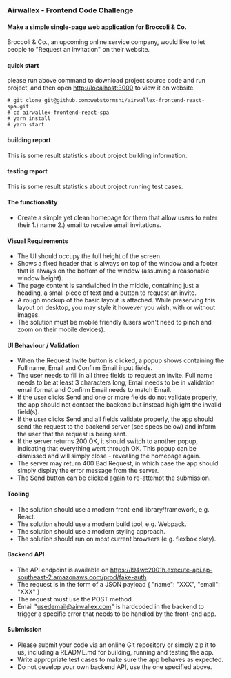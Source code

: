### Airwallex - Frontend Code Challenge

#### Make a simple single-page web application for Broccoli & Co.

Broccoli & Co., an upcoming online service company, would like to let people to "Request an invitation" on their website.

#### quick start
please run above command to download project source code and run project, and then open [http://localhost:3000](http://localhost:3000) to view it on website.
```
# git clone git@github.com:webstormshi/airwallex-frontend-react-spa.git
# cd airwallex-frontend-react-spa
# yarn install
# yarn start 
```

#### building report

This is some result statistics about project building information.

#### testing report

This is some result statistics about project running test cases.

#### The functionality

- Create a simple yet clean homepage for them that allow users to enter their 1.) name 2.) email to receive email invitations.

#### Visual Requirements

- The UI should occupy the full height of the screen.
- Shows a fixed header that is always on top of the window and a footer that is always on the bottom of the window (assuming a reasonable window height).
- The page content is sandwiched in the middle, containing just a heading, a small piece of text and a button to request an invite.
- A rough mockup of the basic layout is attached. While preserving this layout on desktop, you may style it however you wish, with or without images.
- The solution must be mobile friendly (users won't need to pinch and zoom on their mobile devices).

#### UI Behaviour / Validation

- When the Request Invite button is clicked, a popup shows containing the Full name, Email and Confirm Email input fields.
- The user needs to fill in all three fields to request an invite. Full name needs to be at least 3 characters long, Email needs to be in validation email format and Confirm Email needs to match Email.
- If the user clicks Send and one or more fields do not validate properly, the app should not contact the backend but instead highlight the invalid field(s).
- If the user clicks Send and all fields validate properly, the app should send the request to the backend server (see specs below) and inform the user that the request is being sent.
- If the server returns 200 OK, it should switch to another popup, indicating that everything went through OK. This popup can be dismissed and will simply close - revealing the homepage again.
- The server may return 400 Bad Request, in which case the app should simply display the error message from the server.
- The Send button can be clicked again to re-attempt the submission.

#### Tooling

- The solution should use a modern front-end library/framework, e.g. React. 
- The solution should use a modern build tool, e.g. Webpack.
- The solution should use a modern styling approach.
- The solution should run on most current browsers (e.g. flexbox okay).

#### Backend API
- The API endpoint is available on https://l94wc2001h.execute-api.ap-southeast-2.amazonaws.com/prod/fake-auth
- The request is in the form of a JSON payload { "name": "XXX", "email": "XXX" }
- The request must use the POST method.
- Email "usedemail@airwallex.com" is hardcoded in the backend to trigger a specific error that needs to be handled by the front-end app.

#### Submission
- Please submit your code via an online Git repository or simply zip it to us, including a README.md for building, running and testing the app.
- Write appropriate test cases to make sure the app behaves as expected.
- Do not develop your own backend API, use the one specified above.